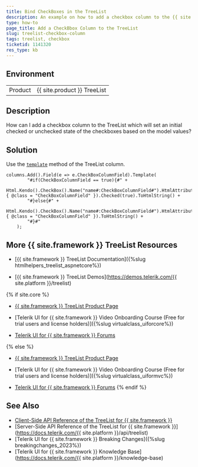 ```yaml
---
title: Bind CheckBoxes in the TreeList
description: An example on how to add a checkbox column to the {{ site.product }} TreeList which will set the initial checked state based on model values.
type: how-to
page_title: Add a CheckBbox Column to the TreeList
slug: treelist-checkbox-column
tags: treelist, checkbox
ticketid: 1141320
res_type: kb
---
```


## Environment

<table>
 <tr>
  <td>Product</td>
  <td>{{ site.product }} TreeList</td>
 </tr>
</table>

## Description

How can I add a checkbox column to the TreeList which will set an initial checked or unchecked state of the checkboxes based on the model values?

## Solution

Use the [`template`](https://docs.telerik.com/aspnet-mvc/api/kendo.mvc.ui.fluent/treelistcolumnbuilder#templatesystemstring) method of the TreeList column.

```Razor
columns.Add().Field(e => e.CheckBoxColumnField).Template(
        "#if(CheckBoxColumnField == true){#" +
            Html.Kendo().CheckBox().Name("name#:CheckBoxColumnField#").HtmlAttributes(new { @class = "CheckBoxColumnField" }).Checked(true).ToHtmlString() +
        "#}else{#" +
            Html.Kendo().CheckBox().Name("name#:CheckBoxColumnField#").HtmlAttributes(new { @class = "CheckBoxColumnField" }).ToHtmlString() +
        "#}#"
    );
```

## More {{ site.framework }} TreeList Resources

* [{{ site.framework }} TreeList Documentation]({%slug htmlhelpers_treelist_aspnetcore%})

* [{{ site.framework }} TreeList Demos](https://demos.telerik.com/{{ site.platform }}/treelist)

{% if site.core %}
* [{{ site.framework }} TreeList Product Page](https://www.telerik.com/aspnet-core-ui/treelist)

* [Telerik UI for {{ site.framework }} Video Onboarding Course (Free for trial users and license holders)]({%slug virtualclass_uiforcore%})

* [Telerik UI for {{ site.framework }} Forums](https://www.telerik.com/forums/aspnet-core-ui)

{% else %}
* [{{ site.framework }} TreeList Product Page](https://www.telerik.com/aspnet-mvc/treelist)

* [Telerik UI for {{ site.framework }} Video Onboarding Course (Free for trial users and license holders)]({%slug virtualclass_uiformvc%})

* [Telerik UI for {{ site.framework }} Forums](https://www.telerik.com/forums/aspnet-mvc)
{% endif %}

## See Also

* [Client-Side API Reference of the TreeList for {{ site.framework }}](https://docs.telerik.com/kendo-ui/api/javascript/ui/treelist)
* [Server-Side API Reference of the TreeList for {{ site.framework }}](https://docs.telerik.com/{{ site.platform }}/api/treelist)
* [Telerik UI for {{ site.framework }} Breaking Changes]({%slug breakingchanges_2023%})
* [Telerik UI for {{ site.framework }} Knowledge Base](https://docs.telerik.com/{{ site.platform }}/knowledge-base)
